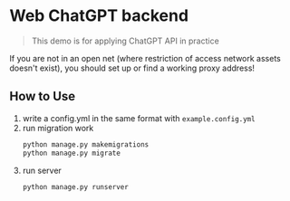# Web ChatGPT backend
> This demo is for applying ChatGPT API in practice

If you are not in an open net (where restriction of access network assets doesn't exist),
you should set up or find a working proxy address!

## How to Use
1. write a config.yml in the same format with `example.config.yml`
2. run migration work
    ```python
    python manage.py makemigrations
    python manage.py migrate
    ```
3. run server
    ```python
    python manage.py runserver
    ```
